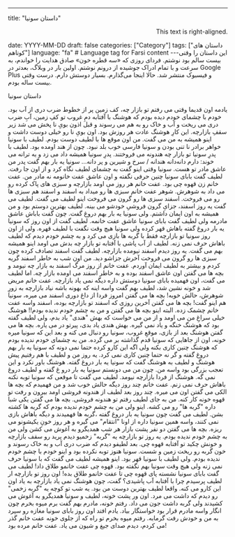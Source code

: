 
---
title: "داستان سونیا"
<p align="right">
This text is right-aligned.
</p>
date: YYYY-MM-DD
draft: false
categories: ["Category"]
tags: ["داستان های کوتاهم"]
language: "fa"  # Language tag for Farsi content
---این داستان را وقتی بیست سالم بود نوشتم. فردای روزی که «سه قطره خون» صادق هدایت را خواندم، به سرعت و با تمام ادراک جوشیده از درونم نوشتم. اولین بار در وبلاگ، بعدتر در Google Plus و فیسبوک 
منتشر شد. حالا اینجا می‌گذارم. بسیار دوستش دارم. درست وقتی بیست ساله بودم.

داستان سونیا

یادمه اون قدیما وقتی می رفتم تو بازار چه، کف زمین پر از خطوط ضرب دری از آب بود. خودم با چشمای خودم دیده بودم که هوشنگ با آفتابه دمِ غروب تو کفِ زمین، آبِ ضرب دری می ریخت و آب و خاک رو به هم می رسوند و قبل اذون بویِ نا پخش می شد زیر سقفِ بازارچه.
این کارِ هوشنگ عادت هر روزش بود. اون بویِ نا رو خیلی دوست داشت و اینو همیشه به من می گفت.
من اون موقع ها با لطیف دوست بودم.
لطیف با سونیا خواهر برادر نا تنی بودن و سونیا فارسی خوب بلد نبود. چون از هند اومده بود.
لطیف با پدرِ سونیا تو بازار چه هندونه می فروختند. پدرِ سونیا همیشه داد می زد و یه ترانه می خوند:
دارم دانه‌دانه هندانه / سرخ و شیرین و پر دانه...
سونیا یه بار بهم گفت پدر من عاشق مادر تو هست. سونیا وقتی اینو گفت به چشمای لطیف نگاه کرد و از اون جا رفت.
لطیف گفت بابای سونیا چنین حرفی نگفته و اون عاشق عفت خانومه نه مادر من. عفت خانم زن قهوه چی بود.
عفت خانم هر روز می اومد بازارچه و سبزی های پاک کرده رو می داد به شوهرش.
شوهر عفت خانم سبزی ها رو میداد به اسفند و اسفند هم سبزی ها رو می فروخت.
اسفند سبزی ها رو گرون می فروخت اینو لطیف می گفت. لطیف می گفت یه روز اسفند، جزایِ گرون فروشیِ خودشو می بینه. لطیف بهترین دوستم بود و من همیشه به اون ایمان داشتم.
ولی سونیا یه بار بهم دروغ گفت. چون گفت باباش عاشق مادرمه ولی لطیف گفت بابای سونیا عاشق عفت خانمه.
لطیف گفت از اون روز که سونیا یه بار دروغ گفته باهاش قهر کرده ولی سونیا هیچ وقت نگفت با لطیف قهره. ولی از اون روز سونیا تو بازارچه فقط با گربه ها بازی می کرد و به چشم خودم دیدم که  لطیف باهاش حرف نمی زنه.
لطیف از آب پاشی با آفتابه تو بازار چه بدش می اومد اینو همیشه بهم می گفت.
یه روز دیدم اسفند نیومده بازارچه. لطیف گفت اسفند تصادف کرده چون سبزی ها رو گرون می فروخت آخرش جزاشو دید.
من اون شب به خاطر اسفند گریه کردم و بیشتر به لطیف ایمان آوردم.
عفت خانم از روز مرگ اسفند به  بازار چه نیومد و بچه ها می گفتن اون عاشق اسفند بوده و به خاطر اسفند می اومده بازار چه.
اما لطیف می گفت، اون فهمیده بابای سونیا دوستش داره دیگه نمی یاد بازارچه.
عفت خانم مریض شد و خونه نشین شد، لطیف بهم گفت واسه اینه که بهونه باشه نیاد بازارچه به زورِ شوهرش، حالش خوبه!
بچه ها می گفتن امروز فردا از داغ دوری اسفند می میره، سونیا هم اینو گفت!
بچه ها می گفتن آخرین روزی که اسفند تو بازارچه بوده، اسفند واسه عفت خانم چشمک زده.  البته اینو بچه ها می گفتن و من به چشم خودم ندیده بودم!!
هوشنگ خیلی سراغِ من می اومد و از من می خواست که بهش "هندی" یاد بدم، ولی لطیف گفته بود که هوشنگ خنگه  و یاد نمی گیره. بهش هندی یاد بدی، پیرتو در می یاره.
بچه ها می گفتن هوشنگ بعد از بازی، موقعِ غروب، سونیا رو دنبال می کنه و بعد این که سونیا میره خونه، اون از جاهایی که سونیا قدم گذاشته بر می گرده.
من به چشمای خودم ندیده بودم که هوشنگ چنین کاری بکنه ولی اگه این کارو کرده حتما نمی دونه که سونیا یه بار بهم دروغ گفته و گر نه حتما چنین کاری نمی کرد.
یه روز من و لطیف با هم رفتیم پیش هوشنگ و لطیف به هوشنگ گفت که سونیا یه بار دروغ گفته.
هوشنگ باور نکرد و این تعجب بزرگی بود واسه من. چون من می دونستم سونیا یه بار درو غ گفته و لطیف دروغ نمی گه.
هوشنگ از فردا بازارچه نیومد.
لطیف می گفت تا موقعی که سونیا توبه نکنه باهاش حرف نمی زنم.
عفت خانم چند روز دیگه حالش خوب شد و من فهمیدم که بچه ها الکی می گفتن اون می میره.
چند روز بعد لطیف از هندونه فروشی اومد بیرون و رفت تو قهوه خونه کار کنه. من به جای لطیف رفتم تو هندونه فروشی.
بچه ها می گفتن یکی شبا داره "گربه ها" رو می کشه. اینو ولی من به چشم خودم ندیده بودم که گربه ها کشته بشن.
لطیف می گفت چون سونیا یه بار دروغ گفته ،گربه ها فهمیدند و دیگه باهاش بازی نمی کنند، واسه همین سونیا داره از اونا "انتقام" می گیره و هر روز خونِ یکیشونو می ریزه.
بچه ها می گفتن دو  نفر پشت بازار هر شب همدیگرو به آغوش می کشن ولی من به چشم خودم ندیده بودم.
یه روز تو بازارچه یه "گربه" زخمیو دیدم پرید رو سقف بازارچه و خونش چکید تو آفتابه قهوه چی. بعد لطیفو دیدم که ضرب دری آب و به خاک رسوند و خون گربه رو  ریخت زمین و شست.
سونیا هنوز توبه نکرده بود و اینو خودم با چشم خودم ندیده بودم. ولی  لطیف با سونیا قهر بود. اینو همیشه لطیف می گفت که با سونیا حرف نمی زنه ولی هیچ وقت سونیا بهم نگفته بود.
قهوه چی عفت خانمو طلاق داد! لطیف می گفت بابای سونیا نشسته پای قهوه چی تا عفت خانمو طلاق بده!
اون روز تو بازارچه ار لطیف پرسیدم چرا با آفتابه آب پاشیدی؟ گفت، چون هوشنگ نمی یاد بازارچه به یاد اون این کارو می کنه. واقعا لطیف بهترین دوست من بود.
یه شب تو کوچه یه "گربه زخمی" رو دیدم  که داشت می مرد. اون ور پشت خونه، لطیف و سونیا همدیگرو  به آغوش می کشیدند ولی گربه داشت جون می داد.
رفتم خونه، مادرم بهم گفت برم میوه بخرم چون انگار واسه مادرم قرار بود خواستگار بیاد. یادم افتد اون روز بابای سونیا مغازه رو سپرد به من و خودش رفت گرمابه.
رفتم میوه بخرم تو راه که از جلوی خونه عفت خانم گذر می کردم، دیدم صدای جیغ و شیون می یاد. عفت خانم مرده بود!